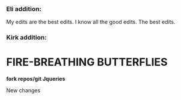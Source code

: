 ### Eli addition:
My edits are the best edits. I know all the good edits. The best edits.

### Kirk addition:
# FIRE-BREATHING BUTTERFLIES
**fork repos/git Jqueries**

New changes
